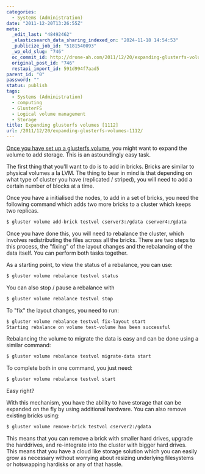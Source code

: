 ```yaml
---
categories:
  - Systems (Administration)
date: "2011-12-20T13:26:55Z"
meta:
  _edit_last: "48492462"
  _elasticsearch_data_sharing_indexed_on: "2024-11-18 14:54:53"
  _publicize_job_id: "5181540093"
  _wp_old_slug: "746"
  oc_commit_id: http://drone-ah.com/2011/12/20/expanding-glusterfs-volumes-1112/1324387621
  original_post_id: "746"
  restapi_import_id: 591d994f7aad5
parent_id: "0"
password: ""
status: publish
tags:
  - Systems (Administration)
  - computing
  - GlusterFS
  - Logical volume management
  - Storage
title: Expanding glusterfs volumes [1112]
url: /2011/12/20/expanding-glusterfs-volumes-1112/
---
```


[Once you have set up a glusterfs volume](/2011/11/24/glusterfs-howto/ "GlusterFS HOWTO [1108]"),
you might want to expand the volume to add storage. This is an astoundingly easy
task.

The first thing that you'll want to do is to add in bricks. Bricks are similar
to physical volumes a la LVM. The thing to bear in mind is that depending on
what type of cluster you have (replicated / striped), you will need to add a
certain number of blocks at a time.

Once you have a initialised the nodes, to add in a set of bricks, you need the
following command which adds two more bricks to a cluster which keeps two
replicas.

```bash
$ gluster volume add-brick testvol cserver3:/gdata cserver4:/gdata
```

Once you have done this, you will need to rebalance the cluster, which involves
redistributing the files across all the bricks. There are two steps to this
process, the "fixing" of the layout changes and the rebalancing of the data
itself. You can perform both tasks together.

As a starting point, to view the status of a rebalance, you can use:

```bash
$ gluster volume rebalance testvol status
```

You can also stop / pause a rebalance with

```bash
$ gluster volume rebalance testvol stop
```

To "fix" the layout changes, you need to run:

```bash
$ gluster volume rebalance testvol fix-layout start
Starting rebalance on volume test-volume has been successful
```

Rebalancing the volume to migrate the data is easy and can be done using a
similar command:

```bash
$ gluster volume rebalance testvol migrate-data start
```

To complete both in one command, you just need:

```bash
$ gluster volume rebalance testvol start
```

Easy right?

With this mechanism, you have the ability to have storage that can be expanded
on the fly by using additional hardware. You can also remove existing bricks
using:

```bash
$ gluster volume remove-brick testvol cserver2:/gdata
```

This means that you can remove a brick with smaller hard drives, upgrade the
harddrives, and re-integrate into the cluster with bigger hard drives. This
means that you have a cloud like storage solution which you can easily grow as
necessary without worrying about resizing underlying filesystems or hotswapping
hardisks or any of that hassle.
